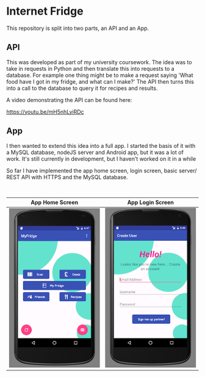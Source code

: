 # Internet Fridge

This repository is split into two parts, an API and an App.

## API

This was developed as part of my university coursework. The idea was to take in requests in Python and then translate this into requests to a database. For example one thing might be to make a request saying 'What food have I got in my fridge, and what can I make?' The API then turns this into a call to the database to query it for recipes and results.

A video demonstrating the API can be found here:

https://youtu.be/mH5nhLyiRDc

## App

I then wanted to extend this idea into a full app. I started the basis of it with a MySQL database, nodeJS server and Android app, but it was a lot of work. It's still currently in development, but I haven't worked on it in a while

So far I have implemented the app home screen, login screen, basic server/ REST API with HTTPS and the MySQL database.

<br />

<center>

App Home Screen            | App Login Screen
:-------------------------:|:-------------------------:
![alt text](/README_Images/Home_Screen.png  "Login_Screen")  | ![alt text](/README_Images/Login_Screen.png "Home_Screen") 

<center>

